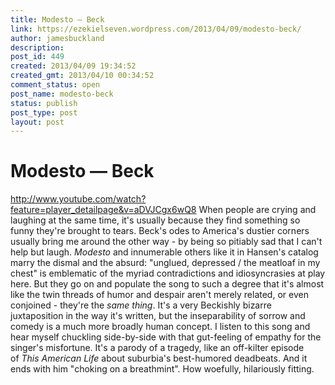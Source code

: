 ```yaml
---
title: Modesto — Beck
link: https://ezekielseven.wordpress.com/2013/04/09/modesto-beck/
author: jamesbuckland
description: 
post_id: 449
created: 2013/04/09 19:34:52
created_gmt: 2013/04/10 00:34:52
comment_status: open
post_name: modesto-beck
status: publish
post_type: post
layout: post
---
```


# Modesto — Beck

http://www.youtube.com/watch?feature=player_detailpage&v=aDVJCgx6wQ8 When people are crying and laughing at the same time, it's usually because they find something so funny they're brought to tears. Beck's odes to America's dustier corners usually bring me around the other way - by being so pitiably sad that I can't help but laugh. _Modesto_ and innumerable others like it in Hansen's catalog marry the dismal and the absurd: "unglued, depressed / the meatloaf in my chest" is emblematic of the myriad contradictions and idiosyncrasies at play here. But they go on and populate the song to such a degree that it's almost like the twin threads of humor and despair aren't merely related, or even conjoined - they're the _same thing_. It's a very Beckishly bizarre juxtaposition in the way it's written, but the inseparability of sorrow and comedy is a much more broadly human concept. I listen to this song and hear myself chuckling side-by-side with that gut-feeling of empathy for the singer's misfortune. It's a parody of a tragedy, like an off-kilter episode of _This American Life_ about suburbia's best-humored deadbeats. And it ends with him "choking on a breathmint". How woefully, hilariously fitting.